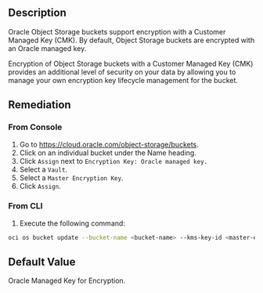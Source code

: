 ## Description

Oracle Object Storage buckets support encryption with a Customer Managed Key (CMK). By default, Object Storage buckets are encrypted with an Oracle managed key.

Encryption of Object Storage buckets with a Customer Managed Key (CMK) provides an additional level of security on your data by allowing you to manage your own encryption key lifecycle management for the bucket.

## Remediation

### From Console

1. Go to https://cloud.oracle.com/object-storage/buckets.
2. Click on an individual bucket under the Name heading.
3. Click `Assign` next to `Encryption Key: Oracle managed key.`
4. Select a `Vault`.
5. Select a `Master Encryption Key`.
6. Click `Assign`.

### From CLI

1. Execute the following command:

```bash
oci os bucket update --bucket-name <bucket-name> --kms-key-id <master-encryption-key-id>
```

## Default Value

Oracle Managed Key for Encryption.